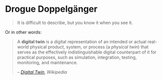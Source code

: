 # Drogue Doppelgänger

> It is difficult to describe, but you know it when you see it.

Or in other words:

> A **digital twin** is a digital representation of an intended or actual real-world physical product, system, or process (a *physical twin*) that serves as the effectively indistinguishable digital counterpart of it for practical purposes, such as simulation, integration, testing, monitoring, and maintenance.
> 
> – <cite>[Digital Twin](https://en.wikipedia.org/wiki/Digital_twin), Wikipedia</cite>
